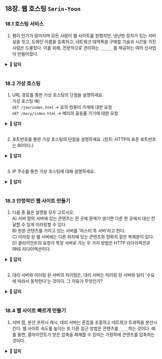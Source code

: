 ## 18장. 웹 호스팅 `Serin-Yoon`

### 18.1 호스팅 서비스

1. 웹이 인기가 많아지며 모든 사람이 웹 사이트를 원했지만, 냉난방 장치가 있는 서버실을 짓고, 도메인 이름을 등록하고, 네트워크 대역폭을 구매할 기술과 시간을 가진 사람은 드물었다. 이를 위해, 전문적으로 관리하는 `______`를 제공하는 여러 신사업이 만들어졌다.
<details>
<summary> <b> 📄 답지 </b>  </summary>
<div markdown="1">

1. 웹 호스팅 서비스 **p.476**
</div>
</details>
<br>

### 18.2 가상 호스팅

1. URL 경로를 통한 가상 호스팅의 단점을 설명하세요. <br>
가상 호스팅 예) <br>
`GET /joe/index.html` → 죠의 컴퓨터 가게에 대한 요청 <br>
`GET /mary/index.html` → 메리의 골동품 가기에 대한 요청 <br>
<details>
<summary> <b> 📄 답지 </b>  </summary>
<div markdown="1">

2. `/joe`와 `/mary` 접두어는 불필요하고 혼란스럽다.  **p.481** <br>
이 방식을 사용하면 준영이 웹 사이트는 `GET /준영/index.html`, 정윤이 웹 사이트는  `GET /정윤/index.html`, 지원이 웹 사이트는   `GET /지원/index.html`, 성우 웹 사이트는  `GET /성우/index.html` 이런 식으로 요청해야 한다.

</div>
</details>
<br>

2. 포트번호를 통한 가상 호스팅의 단점을 설명하세요. (힌트: HTTP의 표준 포트번호는 80이다.)

<details>
<summary> <b> 📄 답지 </b>  </summary>
<div markdown="1">

2. 포트번호를 통한 가상 호스팅을 한다는 것은 웹 서버에 각각 다른 포트번호를 할당한다는 것이다. 예를 들어 80번 대신에 죠는 82, 메리는 83번으로 하는 것이다. 하지만 사용자는 URL에 비표준 포트를 쓰지 않고도 리소스를 찾길 원한다. **p.481**
</div>
</details>
<br>

3. IP 주소를 통한 가상 호스팅에 대해 설명하세요.

<details>
<summary> <b> 📄 답지 </b>  </summary>
<div markdown="1">

3. 각 가상 웹 사이트에 유일한 IP 주소를 여러 개 부여하는 것이다. 모든 가상 서버의 IP 주소는 동일한 공용 서버에 연결되어 있다. **p.481**
</div>
</details>
<br>

### 18.3 안정적인 웹 사이트 만들기

1. 다음 중 옳은 설명을 모두 고르시오. <br>
A) 서버 팜의 서버에 있는 콘텐츠는 한 곳에 문제가 생기면 다른 한 곳에서 대신 전달할 수 있게 미러링할 수 있다. <br>
B) 원본 콘텐츠를 가지고 있는 서버를 '마스터 투 서버'라고 한다. <br>
C) 미러링 된 웹 서버에는 다른 위치에 있는 콘텐츠와 정확히 같은 복제본이 있다. <br>
D) 클라이언트의 요청이 특정 서버로 가는 두 가지 방법은 HTTP 리다이렉션과 RNS 리다이렉션이다.

<details>
<summary> <b> 📄 답지 </b>  </summary>
<div markdown="1">

1. A, C <br>
B - '마스터 원 서버'이다. 그리고 마스터 원 서버로부터 콘텐츠를 받은 미러링 된 서버는 '복제 원 서버'이다. **p.486**<br>
D- HTTP 리다이렉션과 DNS 리다이렉션이다. <br>
HTTP 리다이렉션: 콘텐츠에 대한 URL은 마스터 서버의 IP 가리키고, 마스터 서버는 요청을 받는 즉시 복제 서버로 리다이렉션시키는 것 <br>
DNS 리다이렉션: 콘텐츠 URL은 n개의 복제 서버 IP 주소를 가리킬 수 있고, DNS 서버는 클라이언트에게 전송할 IP 주소를 선택할 수 있음 **p.487**
</div>
</details>
<br>

2. 대리 서버와 미러링 된 서버의 차이점은, 대리 서버는 미러링 된 서버와 달리 '수요에 따라서 동작한다'는 것이다. 그 이유가 무엇인가?

<details>
<summary> <b> 📄 답지 </b>  </summary>
<div markdown="1">

2. 대리 서버는 원 서버의 전체 콘텐츠를 복사하지 않는다. 클라이언트가 요청하는 콘텐츠만 저장할 뿐이다. 따라서 대리 서버의 캐시에 콘텐츠가 분산되는 방식은 그들이 받는 요청에 따라 달라진다. **p.488**
</div>
</details>
<br>

### 18.4 웹 사이트 빠르게 만들기

1. 서버 팜, 분산 프락시 캐시, 대리 서버는 혼잡을 조절하고 네트워크 트래픽을 분산시킨다. 웹 사이트 속도를 높이는 또 다른 접근 방법은 콘텐츠를 `____`하는 것이다. 예를 들면, 클라이언트가 받은 압축을 해제할 수 있따는 가정하에 콘텐츠를 압축하는 것이다.

<details>
<summary> <b> 📄 답지 </b>  </summary>
<div markdown="1">

1. 인코딩  **p.489**
</div>
</details>
<br>
